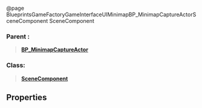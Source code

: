 @page BlueprintsGameFactoryGameInterfaceUIMinimapBP_MinimapCaptureActorSceneComponent SceneComponent
### Parent :
<b><a href="_blueprints_game_factory_game_interface_u_i_minimap_b_p__minimap_capture_actor.html"><blockquote>BP_MinimapCaptureActor</blockquote></a></b>
### Class:
<b><a href="_class_script_scene_component.html"><blockquote>SceneComponent</blockquote></a></b>
## Properties
